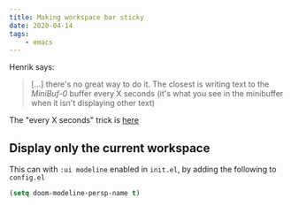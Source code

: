 ```yaml
---
title: Making workspace bar sticky
date: 2020-04-14
tags:
    - emacs
---
```


Henrik says:

>  \[...\] there's no great way to do it. The closest is writing text to the  *MiniBuf-0* buffer every X seconds (it's what you see in the minibuffer when it isn't displaying other text)

The "every X seconds" trick is [here](https://discordapp.com/channels/406534637242810369/406554085794381833/663639878453559316)

## Display only the current workspace

This can with `:ui modeline` enabled in `init.el`, by adding the following to `config.el`

```lisp
(setq doom-modeline-persp-name t)
```
